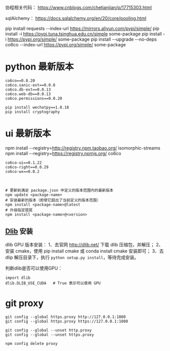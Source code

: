 协程相关代码：
https://www.cnblogs.com/chetianjian/p/17715303.html

sqlAlchemy：
https://docs.sqlalchemy.org/en/20/core/pooling.html

pip install requests --index-url https://mirrors.aliyun.com/pypi/simple/
pip install -i https://pypi.tuna.tsinghua.edu.cn/simple some-package
pip install -i https://pypi.org/simple/ some-package
pip install --upgrade --no-deps co6co --index-url https://pypi.org/simple/ some-package
# python 最新版本
```
co6co==0.0.20
co6co.sanic-ext==0.0.8
co6co.db-ext==0.0.13
co6co.web-db==0.0.13
co6co.permissions==0.0.20

```

```
pip install wechatpy==1.8.18
pip install cryptography
```
# ui 最新版本
npm install --registry=http://registry.npm.taobao.org/ isomorphic-streams
npm install --registry=https://registry.npmjs.org/ co6co

```
co6co-ui==0.1.22
co6co-right==0.0.29
co6co-wx==0.0.2



# 更新到满足 package.json 中定义的版本范围内的最新版本
npm update <package-name>
# 安装最新的版本（即使它超出了当前定义的版本范围）
npm install <package-name>@latest
# 升级指定斑斑
npm install <package-name>@<version>
```




## [Dlib](http://dlib.net/files/) 安装

dlib GPU 版本安装：
1、去官网 http://dlib.net/ 下载 dlib 压缩包，并解压；
2、安装 cmake，使用 pip install cmake 或 conda install cmake 安装即可；
3、去 dlip 解压目录下，执行 `python setup.py install`，等待完成安装。

判断dlib是否可以使用GPU：
```
import dlib
dlib.DLIB_USE_CUDA   # True 表示可以使用 GPU
```

# git proxy
```
git config --global https.proxy http://127.0.0.1:1080
git config --global https.proxy https://127.0.0.1:1080

git config --global --unset http.proxy
git config --global --unset https.proxy

npm config delete proxy
```